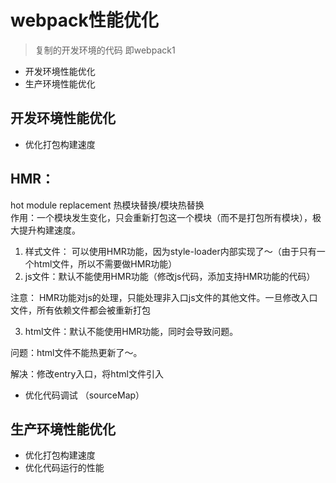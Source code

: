 # webpack性能优化

> 复制的开发环境的代码 即webpack1

* 开发环境性能优化
* 生产环境性能优化

## 开发环境性能优化

* 优化打包构建速度

## HMR：
hot module replacement 热模块替换/模块热替换  
作用：一个模块发生变化，只会重新打包这一个模块（而不是打包所有模块），极大提升构建速度。  

1. 样式文件： 可以使用HMR功能，因为style-loader内部实现了～（由于只有一个html文件，所以不需要做HMR功能）
2. js文件：默认不能使用HMR功能（修改js代码，添加支持HMR功能的代码）

注意： HMR功能对js的处理，只能处理非入口js文件的其他文件。一旦修改入口文件，所有依赖文件都会被重新打包

3. html文件：默认不能使用HMR功能，同时会导致问题。

问题：html文件不能热更新了～。

解决：修改entry入口，将html文件引入

* 优化代码调试 （sourceMap）

## 生产环境性能优化

* 优化打包构建速度
* 优化代码运行的性能
